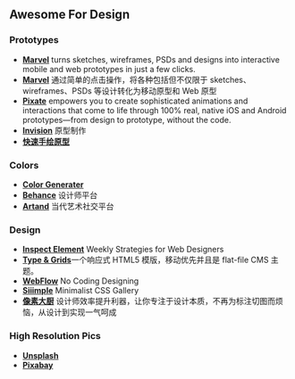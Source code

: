 ## Awesome For Design ##

### Prototypes ###

- [**Marvel**](https://marvelapp.com/) turns sketches, wireframes, PSDs and designs into interactive mobile and web prototypes in just a few clicks.
- [**Marvel**](https://marvelapp.com/) 通过简单的点击操作，将各种包括但不仅限于 sketches、wireframes、PSDs 等设计转化为移动原型和 Web 原型
- [**Pixate**](http://www.pixate.com/) empowers you to create sophisticated animations and interactions that come to life through 100% real, native iOS and Android prototypes—from design to prototype, without the code.
- [**Invision**](http://www.invisionapp.com/) 原型制作
- [**快速手绘原型**](https://popapp.in)

### Colors ###
- [**Color Generater**](http://coolors.co/)
- [**Behance**](https://www.behance.net/) 设计师平台
- [**Artand**](http://artand.cn/) 当代艺术社交平台


### Design ###
- [**Inspect Element**](http://inspectelement.com/) Weekly Strategies for Web Designers
- [**Type & Grids**](http://www.typeandgrids.com/)一个响应式 HTML5 模版，移动优先并且是 flat-file CMS 主题。
- [**WebFlow**](https://webflow.com) No Coding Designing 
- [**Siiimple**](http://www.siiimple.com/) Minimalist CSS Gallery
- [**像素大厨**](http://www.fancynode.com.cn/) 设计师效率提升利器，让你专注于设计本质，不再为标注切图而烦恼，从设计到实现一气呵成


### High Resolution Pics ###
- [**Unsplash**](https://unsplash.com/)
- [**Pixabay**](http://pixabay.com/)